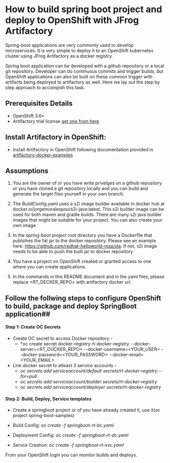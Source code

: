 # How to build spring boot project and deploy to OpenShift with JFrog Artifactory #

Spring-boot applications are very commonly used to develop microservices. It is very
simple to deploy it to an OpenShift kubernetes cluster using JFrog Artifactory as
a docker registry.

Spring boot application can be developed with a github repository or a local git
repository. Developer can do continuous commits and trigger builds, but OpenShift
applications can also be built on these common trigger with artifacts being
deployed to artifactory as well. Here we lay out the step by step approach to accompish this task.

## Prerequisites Details

* OpenShift 3.6+
* Artifactory trial license [get one from here](https://www.jfrog.com/artifactory/free-trial/)

## Install Artifactory in OpenShift:

* Install Artifactory in OpenShift following documentation provided in [artifactory-docker-examples](https://github.com/jfrog/artifactory-docker-examples/tree/master/openshift/artifactory)

## Assumptions ##

1) You are the owner of or you have write privelges on a github repository or you have cloned a git repository locally and you can build and generate the target files yourself in your own branch.

2) The BuildConfig.yaml uses a s2i image builder available in docker hub at docker.io/jorgemoralespou/s2i-java:latest. This s2i builder image can be used for both maven and gradle builds. There are many s2i java builder images that might be suitable for your project. You can also create your own image.

3) In the spring-boot project root directory you have a Dockerfile that publsihes the fat jar to the docker repository. Please see an example here. https://github.com/redhat-helloworld-msa/ola. If not, s2i image needs to be able to push the built jar to docker repository

4) You have a project on OpenShift created or granted access to one where you can create applications.

5) In the commands in this README document and in the yaml files, please replace <RT_DECKER_REPO> with artifactory docker url.


## Follow the follwing steps to configure OpenShift to build, package and deploy SpringBoot application##

#### Step 1: Create OC Secrets

* Create OC secret to access Docker repository -
  *   *oc create secret docker-registry rt-docker-registry --docker-server=<RT_DOCKER_REPO> --docker-username=<YOUR_USER> --docker-password=<YOUR_PASSWORD> --docker-email=<YOUR_EMAIL>
*  Link docker secret to atleast 3 service accounts -
   *   *oc secrets add serviceaccount/default secrets/rt-docker-registry --for=pull*
   *   *oc secrets add serviceaccount/builder secrets/rt-docker-registry*
   *   *oc secrets add serviceaccount/deployer secrets/rt-docker-registry*

#### Step 2: Build, Deploy, Service templates

*  Create a springboot project or of you have already created it, use it(oc project spring-boot-samples) 


*  Build Config: *oc create -f springboot-rt-bc.yaml* 

*  Deployment Config: *oc create -f springboot-rt-dc.yaml*

*  Servce Creation: *oc create -f springboot-rt-svc.yaml*


From your OpenShift login you can monitor builds and deploys.

